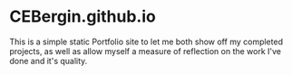 # CEBergin.github.io

This is a simple static Portfolio site to let me both show off my completed projects, as well as allow myself a measure of reflection on the work I've done and it's quality.
